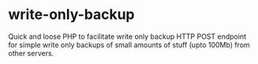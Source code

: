 # write-only-backup

Quick and loose PHP to facilitate write only backup HTTP POST endpoint for simple write only backups of small amounts of stuff (upto 100Mb) from other servers.

